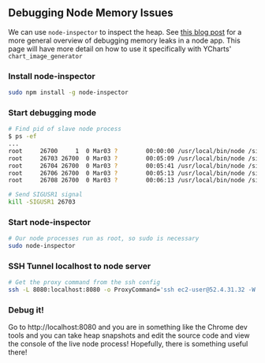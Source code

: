 ## Debugging Node Memory Issues

We can use `node-inspector` to inspect the heap. See [this blog post](https://www.toptal.com/nodejs/debugging-memory-leaks-node-js-applications)
for a more general overview of debugging memory leaks in a node app. This page will have more detail on how to use it specifically with YCharts'
`chart_image_generator`

### Install node-inspector

```bash
sudo npm install -g node-inspector
```

### Start debugging mode

```bash
# Find pid of slave node process
$ ps -ef
...
root     26700     1  0 Mar03 ?        00:00:00 /usr/local/bin/node /sites/chart_image_generator/ycharts_server.js
root     26703 26700  0 Mar03 ?        00:05:09 /usr/local/bin/node /sites/chart_image_generator/ycharts_server.js
root     26704 26700  0 Mar03 ?        00:05:41 /usr/local/bin/node /sites/chart_image_generator/ycharts_server.js
root     26706 26700  0 Mar03 ?        00:05:13 /usr/local/bin/node /sites/chart_image_generator/ycharts_server.js
root     26708 26700  0 Mar03 ?        00:06:13 /usr/local/bin/node /sites/chart_image_generator/ycharts_server.js

# Send SIGUSR1 signal
kill -SIGUSR1 26703
```

### Start node-inspector

```bash
# Our node processes run as root, so sudo is necessary
sudo node-inspector
```

### SSH Tunnel localhost to node server

```bash
# Get the proxy command from the ssh config
ssh -L 8080:localhost:8080 -o ProxyCommand='ssh ec2-user@52.4.31.32 -W %h:%p' ubuntu@[node_ip]
```

### Debug it!

Go to http://localhost:8080 and you are in something like the Chrome dev tools and you can take heap snapshots and edit the source code and view the console
of the live node process! Hopefully, there is something useful there!
